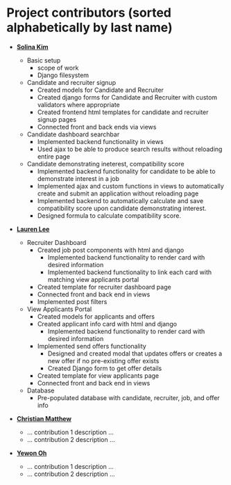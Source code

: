 Project contributors (sorted alphabetically by last name)
============================================

* **[Solina Kim](https://github.com/SolinaKEK)**
  * Basic setup
    * scope of work
    * Django filesystem
  * Candidate and recruiter signup
    * Created models for Candidate and Recruiter
    * Created django forms for Candidate and Recruiter with custom validators where appropriate
    * Created frontend html templates for candidate and recruiter signup pages
    * Connected front and back ends via views
  * Candidate dashboard searchbar
    * Implemented backend functionality in views
    * Used ajax to be able to produce search results without reloading entire page
  * Candidate demonstrating ineterest, compatibility score
    * Implemented backend functionality for candidate to be able to demonstrate interest in a job
    * Implemented ajax and custom functions in views to automatically create and submit an application without reloading page
    * Implemented backend to automatically calculate and save compatibility score upon candidate demonstrating interest.
    * Designed formula to calculate compatibility score.

* **[Lauren Lee](https://github.com/lauren-l)**
  * Recruiter Dashboard
    * Created job post components with html and django
      * Implemented backend functionality to render card with desired information
      * Implemented backend functionality to link each card with matching view applicants portal
    * Created template for recruiter dashboard page
    * Connected front and back end in views
    * Implemented post filters
  * View Applicants Portal
    * Created models for applicants and offers
    * Created applicant info card with html and django
      * Implemented backend functionality to render card with desired information
    * Implemented send offers functionality
      * Designed and created modal that updates offers or creates a new offer if no pre-existing offer exists
      * Created Django form to get offer details
    * Created template for view applicants page
    * Connected front and back end in views
  * Database
    * Pre-populated database with candidate, recruiter, job, and offer info 


* **[Christian Matthew](https://github.com/team-member-2-github)**

  * ... contribution 1 description ...
  * ... contribution 2 description ...
  
* **[Yewon Oh](https://github.com/team-member-2-github)**

  * ... contribution 1 description ...
  * ... contribution 2 description ...


